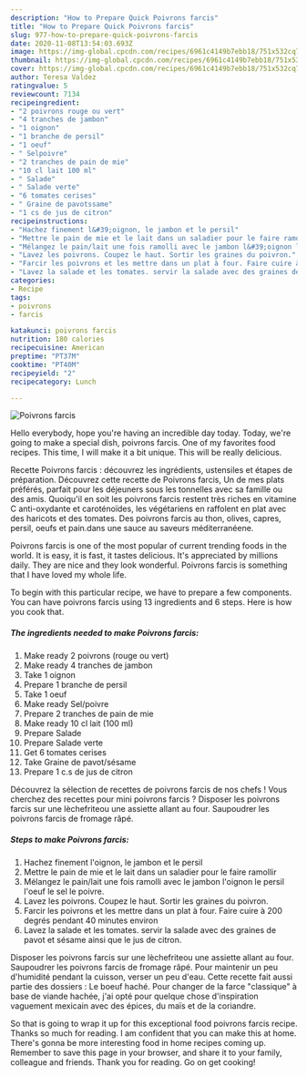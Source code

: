 ```yaml
---
description: "How to Prepare Quick Poivrons farcis"
title: "How to Prepare Quick Poivrons farcis"
slug: 977-how-to-prepare-quick-poivrons-farcis
date: 2020-11-08T13:54:03.693Z
image: https://img-global.cpcdn.com/recipes/6961c4149b7ebb18/751x532cq70/poivrons-farcis-photo-principale-de-la-recette.jpg
thumbnail: https://img-global.cpcdn.com/recipes/6961c4149b7ebb18/751x532cq70/poivrons-farcis-photo-principale-de-la-recette.jpg
cover: https://img-global.cpcdn.com/recipes/6961c4149b7ebb18/751x532cq70/poivrons-farcis-photo-principale-de-la-recette.jpg
author: Teresa Valdez
ratingvalue: 5
reviewcount: 7134
recipeingredient:
- "2 poivrons rouge ou vert"
- "4 tranches de jambon"
- "1 oignon"
- "1 branche de persil"
- "1 oeuf"
- " Selpoivre"
- "2 tranches de pain de mie"
- "10 cl lait 100 ml"
- " Salade"
- " Salade verte"
- "6 tomates cerises"
- " Graine de pavotssame"
- "1 cs de jus de citron"
recipeinstructions:
- "Hachez finement l&#39;oignon, le jambon et le persil"
- "Mettre le pain de mie et le lait dans un saladier pour le faire ramollir"
- "Mélangez le pain/lait une fois ramolli avec le jambon l&#39;oignon le persil l&#39;oeuf le sel le poivre."
- "Lavez les poivrons. Coupez le haut. Sortir les graines du poivron."
- "Farcir les poivrons et les mettre dans un plat à four. Faire cuire à 200 degrés pendant 40 minutes environ"
- "Lavez la salade et les tomates. servir la salade avec des graines de pavot et sésame ainsi que le jus de citron."
categories:
- Recipe
tags:
- poivrons
- farcis

katakunci: poivrons farcis 
nutrition: 180 calories
recipecuisine: American
preptime: "PT37M"
cooktime: "PT40M"
recipeyield: "2"
recipecategory: Lunch

---
```



![Poivrons farcis](https://img-global.cpcdn.com/recipes/6961c4149b7ebb18/751x532cq70/poivrons-farcis-photo-principale-de-la-recette.jpg)

Hello everybody, hope you're having an incredible day today. Today, we're going to make a special dish, poivrons farcis. One of my favorites food recipes. This time, I will make it a bit unique. This will be really delicious.

Recette Poivrons farcis : découvrez les ingrédients, ustensiles et étapes de préparation. Découvrez cette recette de Poivrons farcis, Un de mes plats préférés, parfait pour les déjeuners sous les tonnelles avec sa famille ou des amis. Quoiqu&#39;il en soit les poivrons farcis restent très riches en vitamine C anti-oxydante et caroténoïdes, les végétariens en raffolent en plat avec des haricots et des tomates. Des poivrons farcis au thon, olives, capres, persil, oeufs et pain.dans une sauce au saveurs méditerranéene.

Poivrons farcis is one of the most popular of current trending foods in the world. It is easy, it is fast, it tastes delicious. It's appreciated by millions daily. They are nice and they look wonderful. Poivrons farcis is something that I have loved my whole life.


To begin with this particular recipe, we have to prepare a few components. You can have poivrons farcis using 13 ingredients and 6 steps. Here is how you cook that.

<!--inarticleads1-->

##### The ingredients needed to make Poivrons farcis:

1. Make ready 2 poivrons (rouge ou vert)
1. Make ready 4 tranches de jambon
1. Take 1 oignon
1. Prepare 1 branche de persil
1. Take 1 oeuf
1. Make ready  Sel/poivre
1. Prepare 2 tranches de pain de mie
1. Make ready 10 cl lait (100 ml)
1. Prepare  Salade
1. Prepare  Salade verte
1. Get 6 tomates cerises
1. Take  Graine de pavot/sésame
1. Prepare 1 c.s de jus de citron


Découvrez la sélection de recettes de poivrons farcis de nos chefs ! Vous cherchez des recettes pour mini poivrons farcis ? Disposer les poivrons farcis sur une lèchefriteou une assiette allant au four. Saupoudrer les poivrons farcis de fromage râpé. 

<!--inarticleads2-->

##### Steps to make Poivrons farcis:

1. Hachez finement l&#39;oignon, le jambon et le persil
1. Mettre le pain de mie et le lait dans un saladier pour le faire ramollir
1. Mélangez le pain/lait une fois ramolli avec le jambon l&#39;oignon le persil l&#39;oeuf le sel le poivre.
1. Lavez les poivrons. Coupez le haut. Sortir les graines du poivron.
1. Farcir les poivrons et les mettre dans un plat à four. Faire cuire à 200 degrés pendant 40 minutes environ
1. Lavez la salade et les tomates. servir la salade avec des graines de pavot et sésame ainsi que le jus de citron.


Disposer les poivrons farcis sur une lèchefriteou une assiette allant au four. Saupoudrer les poivrons farcis de fromage râpé. Pour maintenir un peu d&#39;humidité pendant la cuisson, verser un peu d&#39;eau. Cette recette fait aussi partie des dossiers : Le boeuf haché. Pour changer de la farce &#34;classique&#34; à base de viande hachée, j&#39;ai opté pour quelque chose d&#39;inspiration vaguement mexicain avec des épices, du maïs et de la coriandre. 

So that is going to wrap it up for this exceptional food poivrons farcis recipe. Thanks so much for reading. I am confident that you can make this at home. There's gonna be more interesting food in home recipes coming up. Remember to save this page in your browser, and share it to your family, colleague and friends. Thank you for reading. Go on get cooking!
